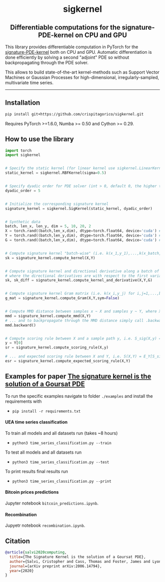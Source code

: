 <h1 align='center'>sigkernel</h1>
<h2 align='center'>Differentiable computations for the signature-PDE-kernel on CPU and GPU</h2>

This library provides differentiable computation in PyTorch for the [signature-PDE-kernel](https://arxiv.org/abs/2006.14794) both on CPU and GPU. Automatic differentiation is done efficiently by solving a second "adjoint" PDE so without backpropagating through the PDE solver.

This allows to build state-of-the-art kernel-methods such as Support Vector Machines or Gaussian Processes for high-dimensional, irregularly-sampled, multivariate time series.

---

## Installation

```bash
pip install git+https://github.com/crispitagorico/sigkernel.git
```

Requires PyTorch >=1.6.0, Numba >= 0.50 and Cython >= 0.29.

## How to use the library

```python
import torch
import sigkernel


# Specify the static kernel (for linear kernel use sigkernel.LinearKernel())
static_kernel = sigkernel.RBFKernel(sigma=0.5)


# Specify dyadic order for PDE solver (int > 0, default 0, the higher the more accurate but slower)
dyadic_order = 5


# Initialize the corresponding signature kernel
signature_kernel = sigkernel.SigKernel(static_kernel, dyadic_order)


# Synthetic data
batch, len_x, len_y, dim = 5, 10, 20, 2
X = torch.rand((batch,len_x,dim), dtype=torch.float64, device='cuda') # shape (batch,len_x,dim)
Y = torch.rand((batch,len_y,dim), dtype=torch.float64, device='cuda') # shape (batch,len_y,dim)
G = torch.rand((batch,len_x,dim), dtype=torch.float64, device='cuda') # shape (batch,len_x,dim)


# Compute signature kernel "batch-wise" (i.e. k(x_1,y_1),...,k(x_batch, y_batch))
sk = signature_kernel.compute_kernel(X,Y)


# Compute signature kernel and directional derivative along a batch of paths g,  i.e. D_{g_1}k(x_1,y_1),...,D_{g_batch}k(x_batch, y_batch)), 
# where the directional derivatives are with respect to the first variable.
sk, sk_diff = signature_kernel.compute_kernel_and_derivative(X,Y,G)


# Compute signature kernel Gram matrix (i.e. k(x_i,y_j) for i,j=1,...,batch), also works for different batch_x != batch_y)
g_mat = signature_kernel.compute_Gram(X,Y,sym=False)


# Compute MMD distance between samples x ~ X and samples y ~ Y, where X,Y are two distributions on path space...
mmd = signature_kernel.compute_mmd(X,Y)
# ... and to backpropagate through the MMD distance simply call .backward(), like any other PyTorch loss function
mmd.backward()


# Compute scoring rule between X and a sample path y, i.e. S_sig(X,y) = E[k(X,X)] - 2E[k(X,y] ...
y = Y[0]
sr = signature_kernel.compute_scoring_rule(X,y)

# ... and expected scoring rule between X and Y, i.e. S(X,Y) = E_Y[S_sig(X,y)]
esr = signature_kernel.compute_expected_scoring_rule(X,Y)
```

## Examples for paper [The signature kernel is the solution of a Goursat PDE](https://arxiv.org/abs/2006.14794)
To run the specific examples navigate to folder `./examples` and install the requirements with

+ `pip install -r requirements.txt`

#### UEA time series classification
To train all models and all datasets run (takes ~8 hours)

+ `python3 time_series_classification.py --train`

To test all models and all datasets run 

+ `python3 time_series_classification.py --test`

To print results final results run

+ `python3 time_series_classification.py --print`

#### Bitcoin prices predictions
Jupyter notebook `bitcoin_predictions.ipynb`.

#### Recombination
Jupyetr notebook `recombination.ipynb`.


## Citation

```bibtex
@article{salvi2020computing,
  title={The Signature Kernel is the solution of a Goursat PDE},
  author={Salvi, Cristopher and Cass, Thomas and Foster, James and Lyons, Terry and Yang, Weixin},
  journal={arXiv preprint arXiv:2006.14794},
  year={2020}
}
```

<!-- 
-->

